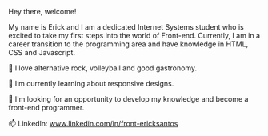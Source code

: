 Hey there, welcome!

My name is Erick and I am a dedicated Internet Systems student who is excited to take my first steps into the world of Front-end.
Currently, I am in a career transition to the programming area and have knowledge in HTML, CSS and Javascript.
  
💞️ I love alternative rock, volleyball and good gastronomy.

🌱 I’m currently learning about responsive designs.

👀 I'm looking for an opportunity to develop my knowledge and become a front-end programmer.

📫 Linkedln: www.linkedin.com/in/front-ericksantos


<!---
santos-erick/santos-erick is a ✨ special ✨ repository because its `README.md` (this file) appears on your GitHub profile.
You can click the Preview link to take a look at your changes.
--->
